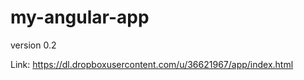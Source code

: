 my-angular-app
==============
version 0.2

Link: https://dl.dropboxusercontent.com/u/36621967/app/index.html
